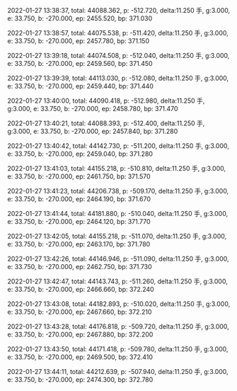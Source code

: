 2022-01-27 13:38:37, total: 44088.362, p: -512.720, delta:11.250 手, g:3.000, e: 33.750, b: -270.000, ep: 2455.520, bp: 371.030

2022-01-27 13:38:57, total: 44075.538, p: -511.420, delta:11.250 手, g:3.000, e: 33.750, b: -270.000, ep: 2457.780, bp: 371.150

2022-01-27 13:39:18, total: 44074.508, p: -512.040, delta:11.250 手, g:3.000, e: 33.750, b: -270.000, ep: 2459.560, bp: 371.450

2022-01-27 13:39:39, total: 44113.030, p: -512.080, delta:11.250 手, g:3.000, e: 33.750, b: -270.000, ep: 2459.440, bp: 371.440

2022-01-27 13:40:00, total: 44090.418, p: -512.980, delta:11.250 手, g:3.000, e: 33.750, b: -270.000, ep: 2458.780, bp: 371.470

2022-01-27 13:40:21, total: 44088.393, p: -512.400, delta:11.250 手, g:3.000, e: 33.750, b: -270.000, ep: 2457.840, bp: 371.280

2022-01-27 13:40:42, total: 44142.730, p: -511.200, delta:11.250 手, g:3.000, e: 33.750, b: -270.000, ep: 2459.040, bp: 371.280

2022-01-27 13:41:03, total: 44155.218, p: -510.810, delta:11.250 手, g:3.000, e: 33.750, b: -270.000, ep: 2461.750, bp: 371.570

2022-01-27 13:41:23, total: 44206.738, p: -509.170, delta:11.250 手, g:3.000, e: 33.750, b: -270.000, ep: 2464.190, bp: 371.670

2022-01-27 13:41:44, total: 44181.880, p: -510.040, delta:11.250 手, g:3.000, e: 33.750, b: -270.000, ep: 2464.120, bp: 371.770

2022-01-27 13:42:05, total: 44155.218, p: -511.070, delta:11.250 手, g:3.000, e: 33.750, b: -270.000, ep: 2463.170, bp: 371.780

2022-01-27 13:42:26, total: 44146.946, p: -511.090, delta:11.250 手, g:3.000, e: 33.750, b: -270.000, ep: 2462.750, bp: 371.730

2022-01-27 13:42:47, total: 44143.743, p: -511.260, delta:11.250 手, g:3.000, e: 33.750, b: -270.000, ep: 2466.660, bp: 372.240

2022-01-27 13:43:08, total: 44182.893, p: -510.020, delta:11.250 手, g:3.000, e: 33.750, b: -270.000, ep: 2467.660, bp: 372.210

2022-01-27 13:43:28, total: 44176.818, p: -509.720, delta:11.250 手, g:3.000, e: 33.750, b: -270.000, ep: 2467.880, bp: 372.200

2022-01-27 13:43:50, total: 44171.418, p: -509.780, delta:11.250 手, g:3.000, e: 33.750, b: -270.000, ep: 2469.500, bp: 372.410

2022-01-27 13:44:11, total: 44212.639, p: -507.940, delta:11.250 手, g:3.000, e: 33.750, b: -270.000, ep: 2474.300, bp: 372.780